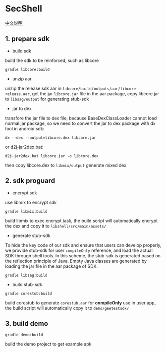 # SecShell

[中文说明](README_CN.md "中文")

## 1. prepare sdk

- build sdk

build the sdk to be reinforced, such as libcore

```
gradle libcore:build
```

- unzip aar

unzip the release sdk aar in `libcore/build/outputs/aar/libcore-release.aar`, get the jar `libcore.jar` file in the aar package, copy libcore.jar to `libsag/output` for generating stub-sdk

- jar to dex

transfore the jar file to dex file, because BaseDexClassLoader cannot load normal jar package, so we need to convert the jar to dex package with dx tool in android sdk:

```
dx --dex --output=libcore.dex libcore.jar
```

or d2j-jar2dex.bat:

```
d2j-jar2dex.bat libcore.jar -o libcore.dex
```

then copy libcore.dex to `libmix/output` generate mixed dex

## 2. sdk proguard

- encrypt sdk

 use libmix to encrypt sdk

```
gradle libmix:build
```

build libmix to exec encrypt task, the build script will automatically encrypt the dex and copy it to `libshell/src/main/assets/`


- generate stub-sdk

To hide the key code of our sdk and ensure that users can develop properly, we provide stub-sdk for user `compileOnly` reference, and load the actual SDK through shell tools.
In this scheme, the stub-sdk is generated based on the reflection principle of Java. Empty Java classes are generated by loading the jar file in the aar package of SDK. 

```
gradle libsag:build
```

- build stub-sdk

```
gradle corestub:build
```

build corestub to generate `corestub.aar` for **compileOnly** use in user app, the build script will automatically copy it to `demo/geetestsdk/`

## 3. build demo

```
gradle demo:build
```

build the demo project to get example apk
